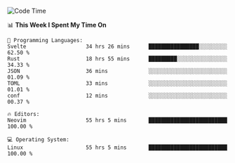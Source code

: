<!-- [![Top Langs](https://github-readme-stats.vercel.app/api/top-langs/?username=gagahsyuja&theme=dracula&hide_border=true&border_radius=7)](https://github.com/anuraghazra/github-readme-stats) -->

<!--START_SECTION:waka-->
![Code Time](http://img.shields.io/badge/Code%20Time-574%20hrs%2059%20mins-blue)

📊 **This Week I Spent My Time On** 

```text
💬 Programming Languages: 
Svelte                   34 hrs 26 mins      ████████████████░░░░░░░░░   62.50 % 
Rust                     18 hrs 55 mins      █████████░░░░░░░░░░░░░░░░   34.33 % 
JSON                     36 mins             ░░░░░░░░░░░░░░░░░░░░░░░░░   01.09 % 
TOML                     33 mins             ░░░░░░░░░░░░░░░░░░░░░░░░░   01.01 % 
conf                     12 mins             ░░░░░░░░░░░░░░░░░░░░░░░░░   00.37 % 

🔥 Editors: 
Neovim                   55 hrs 5 mins       █████████████████████████   100.00 % 

💻 Operating System: 
Linux                    55 hrs 5 mins       █████████████████████████   100.00 % 
```


<!--END_SECTION:waka-->
